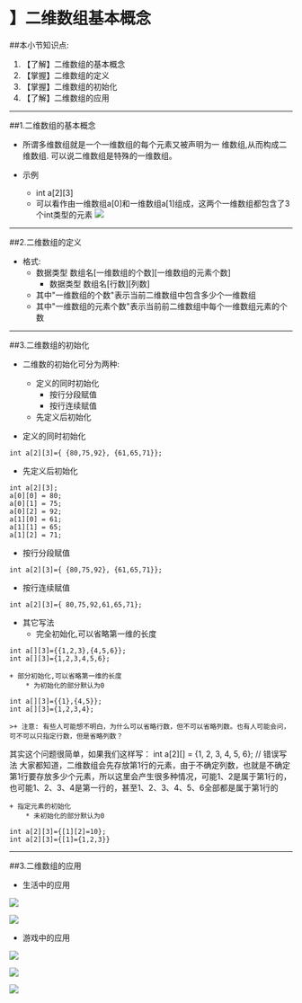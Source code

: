 # 】二维数组基本概念
##本小节知识点:
1. 【了解】二维数组的基本概念
2. 【掌握】二维数组的定义
3. 【掌握】二维数组的初始化
4. 【了解】二维数组的应用

---

##1.二维数组的基本概念
- 所谓多维数组就是一个一维数组的每个元素又被声明为一 维数组,从而构成二维数组. 可以说二维数组是特殊的一维数组。

- 示例
    + int a[2][3]
    + 可以看作由一维数组a[0]和一维数组a[1]组成，这两个一维数组都包含了3个int类型的元素
![](http://7xj0kx.com1.z0.glb.clouddn.com/二维数组.png)
---

##2.二维数组的定义
- 格式:
    + 数据类型 数组名[一维数组的个数][一维数组的元素个数]
        *  数据类型 数组名[行数][列数]
    + 其中"一维数组的个数"表示当前二维数组中包含多少个一维数组
    + 其中"一维数组的元素个数"表示当前前二维数组中每个一维数组元素的个数

---

##3.二维数组的初始化
- 二维数的初始化可分为两种:
    + 定义的同时初始化
        * 按行分段赋值
        * 按行连续赋值
    + 先定义后初始化

- 定义的同时初始化
```
int a[2][3]={ {80,75,92}, {61,65,71}};
```
- 先定义后初始化
```
int a[2][3];
a[0][0] = 80;
a[0][1] = 75;
a[0][2] = 92;
a[1][0] = 61;
a[1][1] = 65;
a[1][2] = 71;
```
- 按行分段赋值
```
int a[2][3]={ {80,75,92}, {61,65,71}};
```
- 按行连续赋值
```
int a[2][3]={ 80,75,92,61,65,71};
```

- 其它写法
    + 完全初始化,可以省略第一维的长度
```
int a[][3]={{1,2,3},{4,5,6}};
int a[][3]={1,2,3,4,5,6};
```
    + 部分初始化,可以省略第一维的长度
        * 为初始化的部分默认为0
```
int a[][3]={{1},{4,5}};
int a[][3]={1,2,3,4};
```
    >+ 注意: 有些人可能想不明白，为什么可以省略行数，但不可以省略列数。也有人可能会问，可不可以只指定行数，但是省略列数？
其实这个问题很简单，如果我们这样写：
int a[2][] = {1, 2, 3, 4, 5, 6}; // 错误写法
大家都知道，二维数组会先存放第1行的元素，由于不确定列数，也就是不确定第1行要存放多少个元素，所以这里会产生很多种情况，可能1、2是属于第1行的，也可能1、2、3、4是第一行的，甚至1、2、3、4、5、6全部都是属于第1行的


    + 指定元素的初始化
        * 未初始化的部分默认为0
```
int a[2][3]={[1][2]=10};
int a[2][3]={[1]={1,2,3}}
```
---

##3.二维数组的应用
- 生活中的应用

![](http://7xj0kx.com1.z0.glb.clouddn.com/153_150424172158_1_lit.jpg)

![](http://7xj0kx.com1.z0.glb.clouddn.com/PicOnline_20071028072647_f93e32b6-a915-4471-8208-f6646d5f3a46.jpg)

- 游戏中的应用

![](http://7xj0kx.com1.z0.glb.clouddn.com/1246343516yglyuXKN.jpg)

![](http://7xj0kx.com1.z0.glb.clouddn.com/82DEAC175E48A64FBC73DF7C43BBDE30.jpg)

![](http://7xj0kx.com1.z0.glb.clouddn.com/20120210082821-412267161.jpg)



